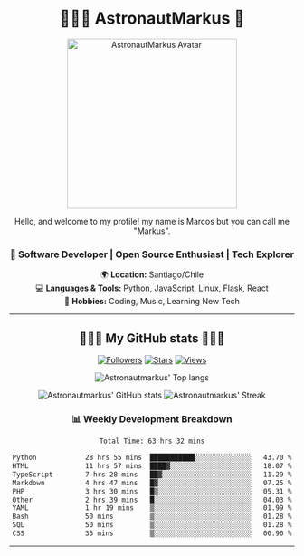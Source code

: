 <div align="center">

# 👨🏻‍🚀 AstronautMarkus 🚀

<img src="https://avatars.githubusercontent.com/u/107640696?v=4" alt="AstronautMarkus Avatar" width="300">

Hello, and welcome to my profile! my name is Marcos but you can call me "Markus".

### 🚀 Software Developer | Open Source Enthusiast | Tech Explorer

🌍 **Location:** Santiago/Chile  
💻 **Languages & Tools:** Python, JavaScript, Linux, Flask, React  
🌟 **Hobbies:** Coding, Music, Learning New Tech  

---
## 🌟🌟🌟 My GitHub stats 🌟🌟🌟



[![Followers](https://img.shields.io/github/followers/AstronautMarkus?label=Followers&style=for-the-badge&color=red)](https://github.com/AstronautMarkus?tab=followers)
[![Stars](https://img.shields.io/github/stars/AstronautMarkus?label=Stars&style=for-the-badge&color=green)](https://github.com/AstronautMarkus?tab=repositories)
[![Views](http://estruyf-github.azurewebsites.net/api/VisitorHit?user=astronautmarkus&countColorcountColor&countColor=lightblue)](https://github.com/AstronautMarkus?tab=repositories)



![Astronautmarkus' Top langs](https://github-readme-stats.vercel.app/api/top-langs/?username=astronautmarkus&hide_progress=false)

![Astronautmarkus' GitHub stats](https://github-readme-stats.vercel.app/api?username=astronautmarkus&show_icons=true)
![Astronautmarkus' Streak](https://github-readme-streak-stats.herokuapp.com/?user=astronautmarkus&theme=default&hide_border=true)


### 📊 Weekly Development Breakdown
<!--START_SECTION:waka-->

```txt
Total Time: 63 hrs 32 mins

Python            28 hrs 55 mins  ███████████░░░░░░░░░░░░░░   43.70 %
HTML              11 hrs 57 mins  ████▓░░░░░░░░░░░░░░░░░░░░   18.07 %
TypeScript        7 hrs 28 mins   ██▓░░░░░░░░░░░░░░░░░░░░░░   11.29 %
Markdown          4 hrs 47 mins   █▓░░░░░░░░░░░░░░░░░░░░░░░   07.25 %
PHP               3 hrs 30 mins   █▒░░░░░░░░░░░░░░░░░░░░░░░   05.31 %
Other             2 hrs 39 mins   █░░░░░░░░░░░░░░░░░░░░░░░░   04.03 %
YAML              1 hr 19 mins    ▒░░░░░░░░░░░░░░░░░░░░░░░░   01.99 %
Bash              50 mins         ▒░░░░░░░░░░░░░░░░░░░░░░░░   01.28 %
SQL               50 mins         ▒░░░░░░░░░░░░░░░░░░░░░░░░   01.28 %
CSS               35 mins         ▒░░░░░░░░░░░░░░░░░░░░░░░░   00.90 %
```

<!--END_SECTION:waka-->


---

</div>
